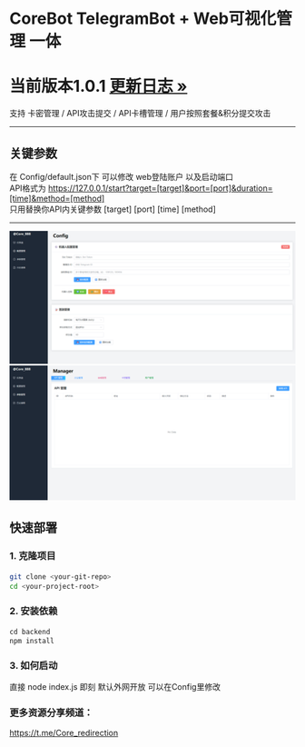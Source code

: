 # CoreBot TelegramBot + Web可视化管理 一体 

# 当前版本1.0.1 [更新日志 »](./CHANGELOG.md) 


支持 卡密管理 / API攻击提交 / API卡槽管理 / 用户按照套餐&积分提交攻击

---

## 关键参数
在 Config/default.json下 可以修改 web登陆账户 以及启动端口        
API格式为 https://127.0.0.1/start?target=[target]&port=[port]&duration=[time]&method=[method]      
只用替换你API内关键参数 [target] [port] [time] [method] 

---

![ShowBase#2](./ShowBase1.png)
![ShowBase#2](./ShowBase2.png)


## 快速部署

### 1. 克隆项目

```bash
git clone <your-git-repo>
cd <your-project-root>
```

### 2. 安装依赖


```node
cd backend
npm install
```

### 3. 如何启动

直接 node index.js 即刻 默认外网开放 可以在Config里修改 



### 更多资源分享频道：

https://t.me/Core_redirection
